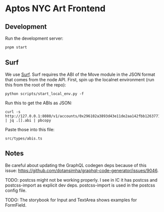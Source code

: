 # Aptos NYC Art Frontend

## Development
Run the development server:
```bash
pnpm start
```

## Surf
We use [Surf](https://github.com/ThalaLabs/surf). Surf requires the ABI of the Move module in the JSON format that comes from the node API. First, spin up the localnet environment (run this from the root of the repo):
```
python scripts/start_local_env.py -f
```

Run this to get the ABIs as JSON:
```
curl -s http://127.0.0.1:8080/v1/accounts/0x296102a3893d43e11de2aa142fbb126377120d7d71c246a2f95d5b4f3ba16b30/modules | jq .[].abi | pbcopy
```

Paste those into this file:
```
src/types/abis.ts
```

## Notes
Be careful about updating the GraphQL codegen deps because of this issue: https://github.com/dotansimha/graphql-code-generator/issues/9046.

TODO: postcss might not be working properly. I see in IC it has postcss and postcss-import as explicit dev deps. postcss-import is used in the postcss config file.

TODO: The storybook for Input and TextArea shows examples for FormField.
